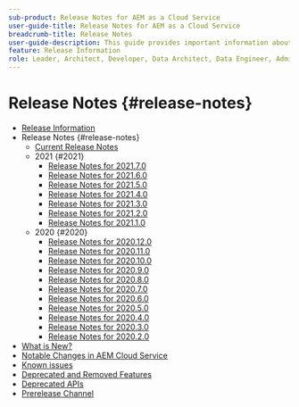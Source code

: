 ```yaml
---
sub-product: Release Notes for AEM as a Cloud Service
user-guide-title: Release Notes for AEM as a Cloud Service
breadcrumb-title: Release Notes
user-guide-description: This guide provides important information about the latest release of Experience Manager as a Cloud Service, including what is new, deprecated and removed features, and known issues.
feature: Release Information
role: Leader, Architect, Developer, Data Architect, Data Engineer, Admin, User
---
```


# Release Notes {#release-notes}

+ [Release Information](/help/release-notes/home.md)
+ Release Notes {#release-notes}
  + [Current Release Notes](/help/release-notes/release-notes-cloud/release-notes-current.md)
  + 2021 {#2021}
    + [Release Notes for 2021.7.0](/help/release-notes/release-notes-cloud/2021/release-notes-2021-7-0.md)
    + [Release Notes for 2021.6.0](/help/release-notes/release-notes-cloud/2021/release-notes-2021-6-0.md)
    + [Release Notes for 2021.5.0](/help/release-notes/release-notes-cloud/2021/release-notes-2021-5-0.md)
    + [Release Notes for 2021.4.0](/help/release-notes/release-notes-cloud/2021/release-notes-2021-4-0.md)
    + [Release Notes for 2021.3.0](/help/release-notes/release-notes-cloud/2021/release-notes-2021-3-0.md)
    + [Release Notes for 2021.2.0](/help/release-notes/release-notes-cloud/2021/release-notes-2021-2-0.md)
    + [Release Notes for 2021.1.0](/help/release-notes/release-notes-cloud/2021/release-notes-2021-1-0.md)
  + 2020 {#2020}
    + [Release Notes for 2020.12.0](/help/release-notes/release-notes-cloud/2020/release-notes-2020-12-0.md)
    + [Release Notes for 2020.11.0](/help/release-notes/release-notes-cloud/2020/release-notes-2020-11-0.md)
    + [Release Notes for 2020.10.0](/help/release-notes/release-notes-cloud/2020/release-notes-2020-10-0.md)
    + [Release Notes for 2020.9.0](/help/release-notes/release-notes-cloud/2020/release-notes-2020-9-0.md)
    + [Release Notes for 2020.8.0](/help/release-notes/release-notes-cloud/2020/release-notes-2020-8-0.md)
    + [Release Notes for 2020.7.0](/help/release-notes/release-notes-cloud/2020/release-notes-2020-7-0.md)
    + [Release Notes for 2020.6.0](/help/release-notes/release-notes-cloud/2020/release-notes-2020-6-0.md)
    + [Release Notes for 2020.5.0](/help/release-notes/release-notes-cloud/2020/release-notes-2020-5-0.md)
    + [Release Notes for 2020.4.0](/help/release-notes/release-notes-cloud/2020/release-notes-2020-4-0.md)
    + [Release Notes for 2020.3.0](/help/release-notes/release-notes-cloud/2020/release-notes-2020-3-0.md)
    + [Release Notes for 2020.2.0](/help/release-notes/release-notes-cloud/2020/release-notes-2020-2-0.md)
+ [What is New?](what-is-new.md)
+ [Notable Changes in AEM Cloud Service](aem-cloud-changes.md)
+ [Known issues](known-issues.md)
+ [Deprecated and Removed Features](deprecated-removed-features.md)
+ [Deprecated APIs](deprecated-apis.md)
+ [Prerelease Channel](prerelease.md)
